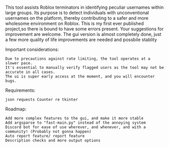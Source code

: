 This tool assists Roblox terminators in identifying peculiar usernames within large groups. Its purpose is to detect individuals with unconventional usernames on the platform, thereby contributing to a safer and more wholesome environment on Roblox. This is my first ever published project,so there is bound to have some errors present. Your suggestions for improvement are welcome. The gui version is almost completely done, just a few more quality of life improvements are needed and possbile stablity



Important considerations:

    Due to precautions against rate limiting, the tool operates at a slower pace.
    It's essential to manually verify flagged users as the tool may not be accurate in all cases.
    The ui is super early access at the moment, and you will encounter bugs.


Requirements:

    json requests Counter re tkinter



Roadmap:
    
    Add more complex features to the gui, and make it more stable
    Add argsparse to "fast-main.py" instead of the annoying system
    Discord bot for ease of use wherever, and whenever, and with a community! (Probably not gonna happen)
    Auto report feature/ report feature
    Description checks and more output options
    
    
